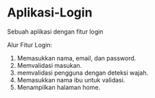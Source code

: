 # Aplikasi-Login
Sebuah aplikasi dengan fitur login

Alur Fitur Login:
1. Memasukkan nama, email, dan password.
2. Memvalidasi masukan.
3. memvalidasi pengguna dengan deteksi wajah.
4. Memasukkan nama ibu untuk validasi.
5. Menampilkan halaman home.
